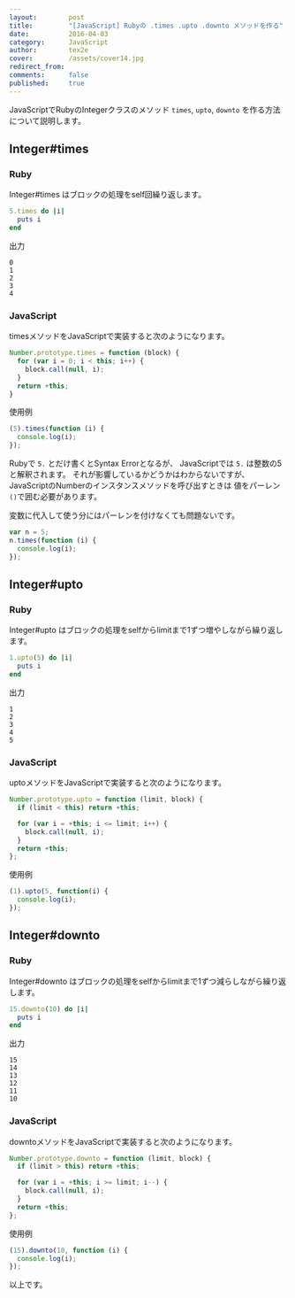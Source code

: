 ```yaml
---
layout:        post
title:         "[JavaScript] Rubyの .times .upto .downto メソッドを作る"
date:          2016-04-03
category:      JavaScript
author:        tex2e
cover:         /assets/cover14.jpg
redirect_from:
comments:      false
published:     true
---
```


JavaScriptでRubyのIntegerクラスのメソッド `times`, `upto`, `downto` を作る方法について説明します。


Integer#times
--------------

### Ruby

Integer#times はブロックの処理をself回繰り返します。

```ruby
5.times do |i|
  puts i
end
```

出力

```
0
1
2
3
4
```

### JavaScript

timesメソッドをJavaScriptで実装すると次のようになります。

```js
Number.prototype.times = function (block) {
  for (var i = 0; i < this; i++) {
    block.call(null, i);
  }
  return +this;
}
```

使用例

```js
(5).times(function (i) {
  console.log(i);
});
```

Rubyで `5.` とだけ書くとSyntax Errorとなるが、
JavaScriptでは `5.` は整数の5と解釈されます。
それが影響しているかどうかはわからないですが、JavaScriptのNumberのインスタンスメソッドを呼び出すときは
値をパーレン`()`で囲む必要があります。

変数に代入して使う分にはパーレンを付けなくても問題ないです。

```js
var n = 5;
n.times(function (i) {
  console.log(i);
});
```


Integer#upto
-------------

### Ruby

Integer#upto はブロックの処理をselfからlimitまで1ずつ増やしながら繰り返します。

```ruby
1.upto(5) do |i|
  puts i
end
```

出力

```
1
2
3
4
5
```

### JavaScript

uptoメソッドをJavaScriptで実装すると次のようになります。

```js
Number.prototype.upto = function (limit, block) {
  if (limit < this) return +this;

  for (var i = +this; i <= limit; i++) {
    block.call(null, i);
  }
  return +this;
};
```

使用例

```js
(1).upto(5, function(i) {
  console.log(i);
});
```


Integer#downto
---------------

### Ruby

Integer#downto はブロックの処理をselfからlimitまで1ずつ減らしながら繰り返します。

```ruby
15.downto(10) do |i|
  puts i
end
```

出力

```
15
14
13
12
11
10
```

### JavaScript

downtoメソッドをJavaScriptで実装すると次のようになります。

```js
Number.prototype.downto = function (limit, block) {
  if (limit > this) return +this;

  for (var i = +this; i >= limit; i--) {
    block.call(null, i);
  }
  return +this;
};
```

使用例

```js
(15).downto(10, function (i) {
  console.log(i);
});
```

以上です。
